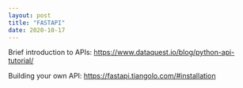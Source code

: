 ```yaml
---
layout: post
title: "FASTAPI"
date: 2020-10-17
---
```


Brief introduction to APIs: https://www.dataquest.io/blog/python-api-tutorial/

Building your own API: https://fastapi.tiangolo.com/#installation